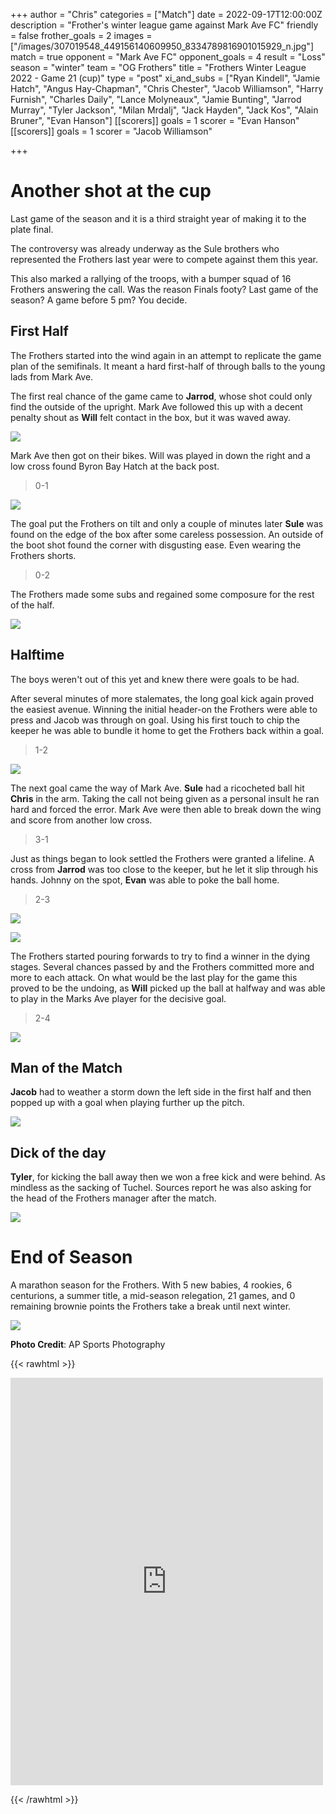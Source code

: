 +++
author = "Chris"
categories = ["Match"]
date = 2022-09-17T12:00:00Z
description = "Frother's winter league game against Mark Ave FC"
friendly = false
frother_goals = 2
images = ["/images/307019548_449156140609950_8334789816901015929_n.jpg"]
match = true
opponent = "Mark Ave FC"
opponent_goals = 4
result = "Loss"
season = "winter"
team = "OG Frothers"
title = "Frothers Winter League 2022 - Game 21 (cup)"
type = "post"
xi_and_subs = ["Ryan Kindell", "Jamie Hatch", "Angus Hay-Chapman", "Chris Chester", "Jacob Williamson", "Harry Furnish", "Charles Daily", "Lance Molyneaux", "Jamie Bunting", "Jarrod Murray", "Tyler Jackson", "Milan Mrdalj", "Jack Hayden", "Jack Kos", "Alain Bruner", "Evan Hanson"]
[[scorers]]
goals = 1
scorer = "Evan Hanson"
[[scorers]]
goals = 1
scorer = "Jacob Williamson"

+++
# Another shot at the cup

Last game of the season and it is a third straight year of making it to the plate final.

The controversy was already underway as the Sule brothers who represented the Frothers last year were to compete against them this year.

This also marked a rallying of the troops, with a bumper squad of 16 Frothers answering the call. Was the reason Finals footy? Last game of the season? A game before 5 pm? You decide.

## First Half

The Frothers started into the wind again in an attempt to replicate the game plan of the semifinals. It meant a hard first-half of through balls to the young lads from Mark Ave.

The first real chance of the game came to **Jarrod**, whose shot could only find the outside of the upright. Mark Ave followed this up with a decent penalty shout as **Will** felt contact in the box, but it was waved away.

![](/images/306728846_449154720610092_3733360609215880500_n.jpg)

Mark Ave then got on their bikes. Will was played in down the right and a low cross found Byron Bay Hatch at the back post.

> 0-1

![](/images/307040338_449156970609867_3252314779312686047_n.jpg)

The goal put the Frothers on tilt and only a couple of minutes later **Sule** was found on the edge of the box after some careless possession. An outside of the boot shot found the corner with disgusting ease. Even wearing the Frothers shorts.

> 0-2

The Frothers made some subs and regained some composure for the rest of the half.

![](/images/307018879_449155523943345_8160635901323701253_n.jpg)

## Halftime

The boys weren't out of this yet and knew there were goals to be had.

After several minutes of more stalemates, the long goal kick again proved the easiest avenue. Winning the initial header-on the Frothers were able to press and Jacob was through on goal. Using his first touch to chip the keeper he was able to bundle it home to get the Frothers back within a goal.

> 1-2

![](/images/306951168_449151080610456_4003892037354363946_n.jpg)

The next goal came the way of Mark Ave. **Sule** had a ricocheted ball hit **Chris** in the arm. Taking the call not being given as a personal insult he ran hard and forced the error. Mark Ave were then able to break down the wing and score from another low cross.

> 3-1

Just as things began to look settled the Frothers were granted a lifeline. A cross from **Jarrod** was too close to the keeper, but he let it slip through his hands. Johnny on the spot, **Evan** was able to poke the ball home.

> 2-3

![](/images/307018883_449156393943258_7566398098199809733_n.jpg)

![](/images/307702971_449156597276571_1836170578575673681_n.jpg)

The Frothers started pouring forwards to try to find a winner in the dying stages. Several chances passed by and the Frothers committed more and more to each attack. On what would be the last play for the game this proved to be the undoing, as **Will** picked up the ball at halfway and was able to play in the Marks Ave player for the decisive goal.

> 2-4

![](/images/306984006_449156933943204_1604740451698754510_n.jpg)

## Man of the Match

**Jacob** had to weather a storm down the left side in the first half and then popped up with a goal when playing further up the pitch.

![](/images/307916034_449151140610450_1912140457110022528_n.jpg)

## Dick of the day

**Tyler**, for kicking the ball away then we won a free kick and were behind. As mindless as the sacking of Tuchel. Sources report he was also asking for the head of the Frothers manager after the match.

![](/images/307101397_449156683943229_891662395653066670_n.jpg)

# End of Season

A marathon season for the Frothers. With 5 new babies, 4 rookies, 6 centurions, a summer title, a mid-season relegation, 21 games, and 0 remaining brownie points the Frothers take a break until next winter.

![](/images/307099441_449156770609887_3936592749605837399_n.jpg)

**Photo Credit**: AP Sports Photography

{{< rawhtml >}} <div class="row">

<iframe src="https://www.facebook.com/plugins/post.php?href=https%3A%2F%2Fwww.facebook.com%2FAPSportsPhotographyNZ%2Fposts%2Fpfbid024ndzJwUP7KHKXCrZDPBeHaZjNP3SYHAwGqibssXg3gGbSXu11dKkxNyA1LQcJMNil&show_text=true&width=500" width="500" height="652" style="border:none;overflow:hidden" scrolling="no" frameborder="0" allowfullscreen="true" allow="autoplay; clipboard-write; encrypted-media; picture-in-picture; web-share"></iframe>

</div>

{{< /rawhtml >}}